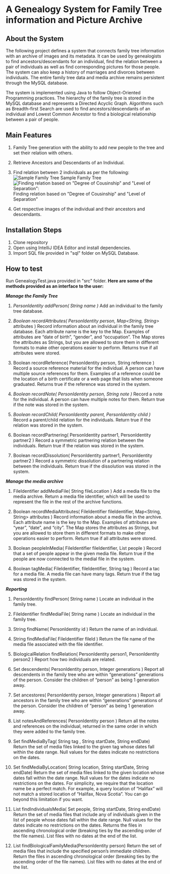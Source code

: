 # A Genealogy System for Family Tree information and Picture Archive

## About the System

The following project defines a system that connects family tree information with an archive of images and its metadata. It can be used by genealogists to find ancestors/descendants for an individual, find the relation between a pair of individuals as well as find corresponding pictures for those people. The system can also keep a history of marriages and divorces between individuals. The entire family tree data and media archive remains persistent through the MySQL database.

The system is implemented using Java to follow Object-Oriented Programming practices. The hierarchy of the family tree is stored in the MySQL database and represents a Directed Acyclic Graph. Algorithms such as Breadth-first Search are used to find ancestors/descendants of an individual and Lowest Common Ancestor to find a biological relationship between a pair of people.

## Main Features

 1. Family Tree generation with the ability to add new people to the tree and set their relation with others.
 
 2. Retrieve Ancestors and Descendants of an Individual.
 3. Find relation between 2 individuals as per the following:
![Sample Family Tree](https://i.imgur.com/vDrThyJ.png)
Sample Family Tree
![Finding relation based on "Degree of Cousinship" and "Level of Separation":](https://i.imgur.com/JTXaAFI.png)
Finding relation based on "Degree of Cousinship" and "Level of Separation"
 4. Get respective images of the individual and their ancestors and descendants.

## Installation Steps

 1. Clone repository
 2. Open using IntelliJ IDEA Editor and install dependencies.
 3. Import SQL file provided in "sql" folder on MySQL Database.

## How to test

Run GenealogyTest.java provided in "src" folder.
**Here are some of the methods provided as an interface to the user:**

***Manage the Family Tree***

 1. *PersonIdentity addPerson( String name )* 
Add an individual to the family tree database.

 2. *Boolean recordAttributes( PersonIdentity person, Map<String, String>*
    attributes )
Record information about an individual in the family tree database. Each attribute name is the key to the Map. Examples of attributes are “date of birth”, “gender”, and “occupation”. The Map stores the attributes as Strings, but you are allowed to store them in different formats to make other operations easier to perform.
Returns true if all attributes were stored.

 3. Boolean recordReference( PersonIdentity person, String reference )
Record a source reference material for the individual. A person can have multiple source
references for them. Examples of a reference could be the location of a birth certificate or a web page that lists when someone graduated.
Returns true if the reference was stored in the system.
 4. *Boolean recordNote( PersonIdentity person, String note )*
Record a note for the individual. A person can have multiple notes for them.
Return true if the note was stored in the system.
 5. *Boolean recordChild( PersonIdentity parent, PersonIdentity child )*
Record a parent/child relation for the individuals.
Return true if the relation was stored in the system.
 6. Boolean recordPartnering( PersonIdentity partner1, PersonIdentity
    partner2 )
Record a symmetric partnering relation between the individuals.
Return true if the relation was stored in the system.
 7. Boolean recordDissolution( PersonIdentity partner1, PersonIdentity
    partner2 )
Record a symmetric dissolution of a partnering relation between the individuals.
Return true if the dissolution was stored in the system.

***Manage the media archive***
 1. FileIdentifier addMediaFile( String fileLocation )
Add a media file to the media archive. Return a media file identifier, which will be used to
represent the file in the rest of the archive functions.

 2. Boolean recordMediaAttributes( FileIdentifier fileIdentifier,
    Map<String, String> attributes )
Record information about a media file in the archive. Each attribute name is the key to the
Map. Examples of attributes are “year”, “date”, and “city”. The Map stores the attributes as
Strings, but you are allowed to store them in different formats to make other operations easier to perform.
Return true if all attributes were stored.

 3. Boolean peopleInMedia( FileIdentifier fileIdentifier, List<PersonIdentity> people )
Record that a set of people appear in the given media file.
Return true if the people are now connected to the medial file in the system.
 4. Boolean tagMedia( FileIdentifier, fileIdentifier, String tag )
Record a tac for a media file. A media file can have many tags.
Return true if the tag was stored in the system.

***Reporting***

 1. PersonIdentity findPerson( String name )
Locate an individual in the family tree.

 2. FileIdentifier findMediaFile( String name )
Locate an individual in the family tree.
 3. String findName( PersonIdentity id )
Return the name of an individual.
 4. String findMediaFile( FileIdentifier fileId )
Return the file name of the media file associated with the file identifier.
 5. BiologicalRelation findRelation( PersonIdentity person1, PersonIdentity person2 )
Report how two individuals are related.
 6. Set<PersonIdentity> descendents( PersonIdentity person, Integer
    generations )
Report all descendents in the family tree who are within “generations” generations of the
person. Consider the children of “person” as being 1 generation away.
 7. Set<PersonIdentity> ancestores( PersonIdentity person, Integer
    generations )
Report all ancestors in the family tree who are within “generations” generations of the person.
Consider the children of “person” as being 1 generation away.
 8. List<String> notesAndReferences( PersonIdentity person )
Return all the notes and references on the individual, returned in the same order in which they were added to the family tree.
 9. Set<FileIdentifier> findMediaByTag( String tag , String startDate,
    String endDate)
Return the set of media files linked to the given tag whose dates fall within the date range. Null values for the dates indicate no restrictions on the dates.
 10. Set<FileIdentifier> findMediaByLocation( String location, String
     startDate, String endDate)
Return the set of media files linked to the given location whose dates fall within the date range.
Null values for the dates indicate no restrictions on the dates.
For simplicity, we require that the location name be a perfect match. For example, a query
location of “Halifax” will not match a stored location of “Halifax, Nova Scotia”. You can go
beyond this limitation if you want.
 11. List<FileIdentifier> findIndividualsMedia( Set<PersonIdentity> people, String startDate, String endDate)
Return the set of media files that include any of individuals given in the list of people whose dates fall within the date range. Null values for the dates indicate no restrictions on the dates. Returns the files in ascending chronological order (breaking ties by the ascending order of the file names). List files with no dates at the end of the list.
 12. List<FileIdentifier> findBiologicalFamilyMedia(PersonIdentity
     person)
Return the set of media files that include the specified person’s immediate children.
Return the files in ascending chronological order (breaking ties by the ascending order of the file names). List files with no dates at the end of the list.
